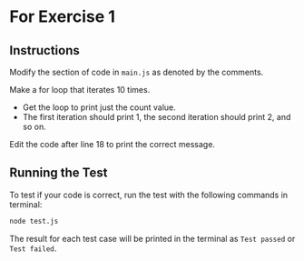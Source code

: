 # For Exercise 1
## Instructions
Modify the section of code in ```main.js``` as denoted by the comments.

Make a for loop that iterates 10 times.
- Get the loop to print just the count value.
- The first iteration should print 1, the second iteration should print 2, and so on.

Edit the code after line 18 to print the correct message. 

## Running the Test
To test if your code is correct, run the test with the following commands in terminal:
```bash
node test.js
```

The result for each test case will be printed in the terminal as ```Test passed``` or ```Test failed```.


